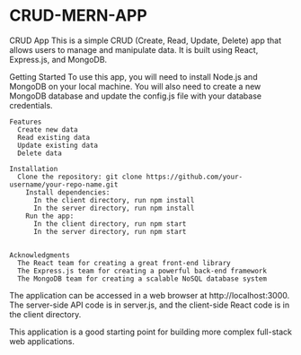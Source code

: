 # CRUD-MERN-APP
CRUD App
This is a simple CRUD (Create, Read, Update, Delete) app that allows users to manage and manipulate data. It is built using React, Express.js, and MongoDB.

Getting Started
  To use this app, you will need to install Node.js and MongoDB on your local machine.
  You will also need to create a new MongoDB database and update the config.js file with your database credentials.

    Features
      Create new data
      Read existing data
      Update existing data
      Delete data
    
    Installation
      Clone the repository: git clone https://github.com/your-username/your-repo-name.git
        Install dependencies:
          In the client directory, run npm install
          In the server directory, run npm install
        Run the app:
          In the client directory, run npm start
          In the server directory, run npm start


    Acknowledgments
      The React team for creating a great front-end library
      The Express.js team for creating a powerful back-end framework
      The MongoDB team for creating a scalable NoSQL database system


The application can be accessed in a web browser at http://localhost:3000. The server-side API code is in server.js, and the client-side React code is in the client directory.


This application is a good starting point for building more complex full-stack web applications.

